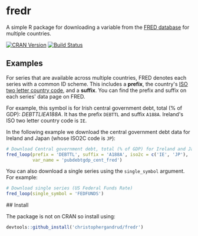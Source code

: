 # fredr

A simple R package for downloading a variable from the
[FRED database](https://research.stlouisfed.org/fred2/) for multiple countries.

[![CRAN Version](http://www.r-pkg.org/badges/version/fredr)](http://cran.r-project.org/package=simPH) [![Build Status](https://travis-ci.org/christophergandrud/fredr.svg?branch=master)](https://travis-ci.org/christophergandrud/fredr)

## Examples

For series that are available across multiple countries, FRED denotes each series with a common ID scheme. This includes a **prefix**, the country's [ISO two letter country code](https://en.wikipedia.org/wiki/ISO_3166-1_alpha-2), and a **suffix**. You can find the prefix and suffix on each series' data page on FRED.

For example, this symbol is for Irish central government debt, total (% of GDP): *DEBTTLIEA188A*. It has the prefix `DEBTTL` and suffix `A188A`. Ireland's ISO two letter country code is `IE`.

In the following example we download the central government debt data for Ireland and Japan (whose ISO2C code is `JP`):

```R
# Download Central government debt, total (% of GDP) for Ireland and Japan
fred_loop(prefix = 'DEBTTL', suffix = 'A188A', iso2c = c('IE', 'JP'),
          var_name = 'pubdebtgdp_cent_fred')
```

You can also download a single series using the `single_symbol` argument. For example:

```R
# Download single series (US Federal Funds Rate)
fred_loop(single_symbol = 'FEDFUNDS')
```

## Install

The package is not on CRAN so install using:

```R
devtools::github_install('christophergandrud/fredr')
```

